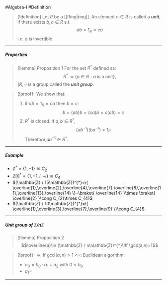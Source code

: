 #Algebra-I #Definition 

> [!definition]
> Let $R$ be a [[Ring|ring]]. An element $a\in R$ is called a ***unit***, if there exists $b,c\in R$ s.t. $$ab=1_{R}=ca$$i.e. $a$ is invertible.

---
##### Properties
> [!lemma] Proposition 1
> For the set $R^{*}$ defined as: $$R^{*}:=\{ a\in R:a\text{ is a unit} \},$$ $(R,\cdot)$ is a group called the ***unit group***.

> [!proof]-
> We show that:
> 	1. if $ab=1_{R}=ca$ then $b=c$:$$b=(ab)b=(ca)b=c(ab)=c$$
> 	2. $R^*$ is closed. If $a,b\in R^{*}$, $$(ab^{-1})(ba^{-1})=1_{R}$$Therefore,$ab^{-1}\in R^{*}$.
---
##### Example
- $\mathbb{Z}^{*}=\{ 1,-1 \}\cong C_{2}$
- $\mathbb{Z}[i]^{*}=\{ 1,-1,i,-i \}\cong C_{4}$
-  $(\mathbb{Z} / 15\mathbb{Z})^{*}=\{ \overline{1},\overline{2},\overline{4},\overline{7},\overline{8},\overline{11},\overline{13},\overline{14} \}=\braket{ \overline{14}  }\times \braket{ \overline{2}  }\cong C_{2}\times C_{4}$
- $(\mathbb{Z} / 10\mathbb{Z})^{*}=\{ \overline{1},\overline{3},\overline{7},\overline{9} \}\cong C_{4}$
---
##### Unit group of $\mathbb{Z}/n\mathbb{Z}$
> [!lemma] Proposition 2
> $$\overline{a}\in (\mathbb{Z} / n\mathbb{Z})^{*}\iff \gcd(a,n)=1$$

> [!proof]-
> =>: If $\gcd(a,n)> 1$
> <=: Euclidean algorithm: 
> - $a_{0}=b_{0}\cdot a_{1}+a_{2}$ with $0<b_{0}$
> - $a_{1}=$
---

